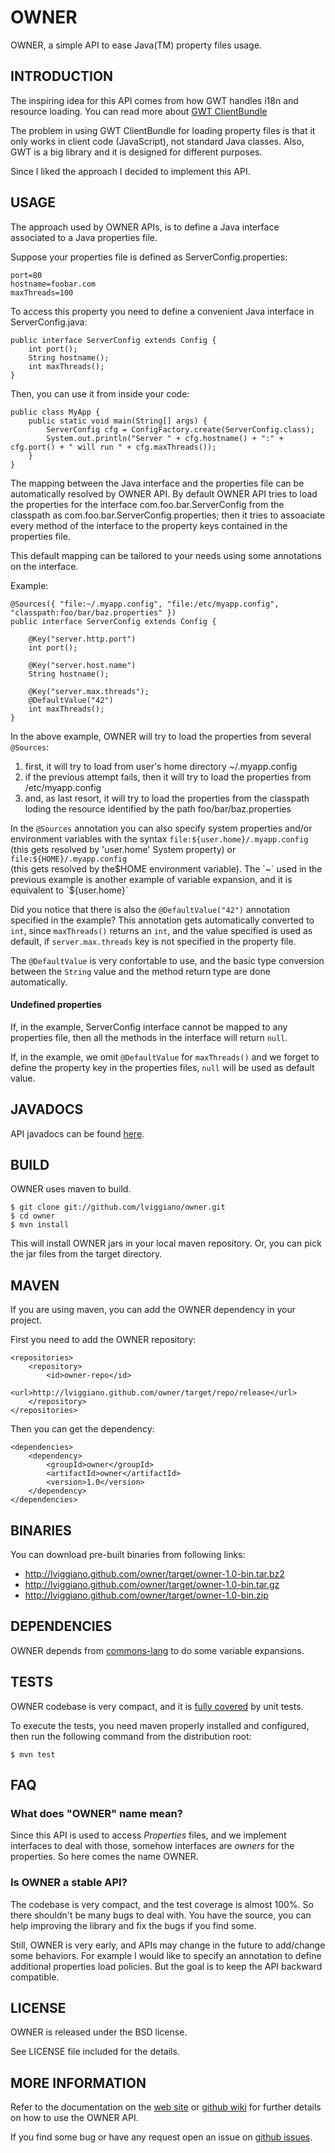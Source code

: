 OWNER
=====

OWNER, a simple API to ease Java(TM) property files usage.

INTRODUCTION
------------

The inspiring idea for this API comes from how GWT handles i18n and resource loading.
You can read more about [GWT ClientBundle][1]

The problem in using GWT ClientBundle for loading property files is that it only works in client code (JavaScript), 
not standard Java classes.
Also, GWT is a big library and it is designed for different purposes. 

Since I liked the approach I decided to implement this API.

[1]: https://developers.google.com/web-toolkit/doc/latest/DevGuideClientBundle

USAGE
-----

The approach used by OWNER APIs, is to define a Java interface associated to a Java properties file.

Suppose your properties file is defined as ServerConfig.properties:

    port=80
    hostname=foobar.com
    maxThreads=100
    
To access this property you need to define a convenient Java interface in ServerConfig.java:

    public interface ServerConfig extends Config {
        int port();
        String hostname();
        int maxThreads();
    }
    
Then, you can use it from inside your code:

    public class MyApp {    
        public static void main(String[] args) {
            ServerConfig cfg = ConfigFactory.create(ServerConfig.class);
            System.out.println("Server " + cfg.hostname() + ":" + cfg.port() + " will run " + cfg.maxThreads());
        }
    }

The mapping between the Java interface and the properties file can be automatically resolved by OWNER API.
By default OWNER API tries to load the properties for the interface com.foo.bar.ServerConfig from the classpath as
com.foo.bar.ServerConfig.properties; then it tries to assoaciate every method of the interface to the property keys 
contained in the properties file.

This default mapping can be tailored to your needs using some annotations on the interface. 

Example:

    @Sources({ "file:~/.myapp.config", "file:/etc/myapp.config", "classpath:foo/bar/baz.properties" })
    public interface ServerConfig extends Config {
        
        @Key("server.http.port")
        int port();
        
        @Key("server.host.name")
        String hostname();
        
        @Key("server.max.threads");
        @DefaultValue("42")
        int maxThreads();
    }

In the above example, OWNER will try to load the properties from several `@Sources`:

 1. first, it will try to load from user's home directory ~/.myapp.config
 2. if the previous attempt fails, then it will try to load the properties from /etc/myapp.config
 3. and, as last resort, it will try to load the properties from the classpath loding the resource identified by the path foo/bar/baz.properties

In the `@Sources` annotation you can also specify system properties and/or environment variables with the syntax 
`file:${user.home}/.myapp.config` (this gets resolved by 'user.home' System property) or `file:${HOME}/.myapp.config`  
(this gets resolved by the$HOME environment variable). The `~` used in the previous example is another example of 
variable expansion, and it is equivalent to `${user.home}`

Did you notice that there is also the `@DefaultValue("42")` annotation specified in the example?
This annotation gets automatically converted to `int`, since `maxThreads()` returns an `int`, and the value specified is 
used as default, if `server.max.threads` key is not specified in the property file.

The `@DefaultValue` is very confortable to use, and the basic type conversion between the `String` value and the method 
return type are done automatically.

#### Undefined properties 

If, in the example, ServerConfig interface cannot be mapped to any properties file, then all the methods in the interface 
will return `null`.

If, in the example, we omit `@DefaultValue` for `maxThreads()` and we forget to define the property key in the properties 
files, `null` will be used as default value.

JAVADOCS
--------

API javadocs can be found [here](http://lviggiano.github.com/owner/target/site/apidocs/index.html).

BUILD
-----

OWNER uses maven to build.

    $ git clone git://github.com/lviggiano/owner.git
    $ cd owner
    $ mvn install

This will install OWNER jars in your local maven repository. Or, you can pick the jar files from the target directory.

MAVEN
-----

If you are using maven, you can add the OWNER dependency in your project.

First you need to add the OWNER repository:

    <repositories>
        <repository>
            <id>owner-repo</id>
            <url>http://lviggiano.github.com/owner/target/repo/release</url>
        </repository>
    </repositories>

Then you can get the dependency:

    <dependencies>
        <dependency>
            <groupId>owner</groupId>
            <artifactId>owner</artifactId>
            <version>1.0</version>
        </dependency>
    </dependencies>


BINARIES
--------

You can download pre-built binaries from following links:

 * http://lviggiano.github.com/owner/target/owner-1.0-bin.tar.bz2
 * http://lviggiano.github.com/owner/target/owner-1.0-bin.tar.gz
 * http://lviggiano.github.com/owner/target/owner-1.0-bin.zip

DEPENDENCIES
------------

OWNER depends from [commons-lang][2] to do some variable expansions.

[2]: http://commons.apache.org/lang/

TESTS
-----

OWNER codebase is very compact, and it is [fully covered][coverage-report] by unit tests.

To execute the tests, you need maven properly installed and configured, 
then run the following command from the distribution root:

    $ mvn test

[coverage-report]: http://lviggiano.github.com/owner/target/site/cobertura/index.html

FAQ
---
### What does "OWNER" name mean?

Since this API is used to access *Properties* files, and we implement interfaces to deal with those, 
somehow interfaces are *owners* for the properties. So here comes the name OWNER.

### Is OWNER a stable API?

The codebase is very compact, and the test coverage is almost 100%. So there shouldn't be many bugs to deal with.
You have the source, you can help improving the library and fix the bugs if you find some.

Still, OWNER is very early, and APIs may change in the
future to add/change some behaviors. 
For example I would like to specify an annotation to define additional properties load policies. 
But the goal is to keep the API backward compatible.

LICENSE
-------

OWNER is released under the BSD license. 

See LICENSE file included for the details.

MORE INFORMATION
----------------

Refer to the documentation on the [web site](http://lviggiano.github.com/owner) 
or [github wiki](https://github.com/lviggiano/owner/wiki) for further details on how to use the OWNER API.

If you find some bug or have any request open an issue on [github issues](https://github.com/lviggiano/owner/issues).
